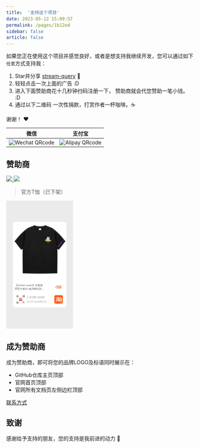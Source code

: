 ```yaml
---
title:  '支持这个项目'
date: 2023-05-12 15:09:57
permalink: /pages/1b12ed
sidebar: false
article: false
---
```


如果您正在使用这个项目并感觉良好，或者是想支持我继续开发，您可以通过如下`任意`方式支持我：

1. Star并分享 [stream-query](https://gitee.com/dromara/stream-query) :rocket:
2. 轻轻点击一次上面的广告 :D
2. 进入下面赞助商花十几秒钟扫码注册一下， 赞助商就会代您赞助一笔小钱。 :D
3. 通过以下二维码 一次性捐款，打赏作者一杯咖啡。:coffee:

谢谢！ :heart:

|                                         微信                                         |                                       支付宝                                       |
|:----------------------------------------------------------------------------------:|:-------------------------------------------------------------------------------:|
| <img :src="$withBase('/img/qrcode/wechat-pay.png')" alt="Wechat QRcode" width=180> | <img :src="$withBase('/img/qrcode/ali-pay.png')" alt="Alipay QRcode" width=180> |

## 赞助商

<a target="_blank" href="https://www.xiaonuo.vip/?from=hutool">
  <img src="https://plus.hutool.cn/images/ad/xiaonuo_banner.jpg" />
</a>

<a target="_blank" href="https://www.jnpfsoft.com/index.html?from=stream-query">
  <img src="/img/sponsor/yinmaisoft.jpg" />
</a>

<a target="_blank" href="http://doc.zyplayer.com/#/integrate/zyplayer-doc?utm=stream-query">
  <div style="display: flex; justify-content: center; align-items: center;">
    <img src="/img/sponsor/zyplayer-doc.jpg" style="max-width: 100%; max-height: 50%;" alt="">
  </div>
  </a>

> 官方T恤（已下架）

<a href="https://item.taobao.com/item.htm?id=717820111671&ali_trackid=2:mm_54561194_2536750027_111828300388:1686124540_073_251489824&spm=a2e1u.27655827.d1661933647166.1&union_lens=lensId:OPT@1686124538@2104f29f_09a7_18894daac54_d7b9@01@eyJmbG9vcklkIjo2MTc4NH0ie;recoveryid:201_33.60.109.167_9644486_1686124534392;prepvid:201_33.51.85.218_13617291_1686124538330&bxsign=tbkBc6ZBENjAb_yK3B4WxVQccd_ajK04qQpBbWMtmbJ88Zysam_0UrumRxf35pu6q1eXnf-H5QuXVXAyNw8eZ7P0xKbEOrB-r6mE-caMteLr481w7t7xoEYXh5wFAunDCGE" target="_blank"><img src="\img\qrcode\d13718f2da7c288c79e6756ccaa49f1.jpg" class="no-zoom" width=180 style="border-radius: 2px;"></a>

## 成为赞助商

成为赞助商，即可将您的品牌LOGO及标语同时展示在：

- GitHub仓库主页顶部
- 官网首页顶部
- 官网所有文档页左侧边栏顶部

[联系方式](http://stream-query.dromara.org/about/#%E8%81%94%E7%B3%BB)

## 致谢
感谢给予支持的朋友，您的支持是我前进的动力 🎉
